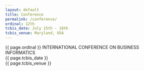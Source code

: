 ```yaml
---
layout: default
title: Conference
permalink: /conference/
ordinal: 12th
tcbis_date: July 15th - 18th
tcbis_venue: Maryland, USA
---
```


<div class="box">
    <p>{{ page.ordinal }} INTERNATIONAL CONFERENCE ON BUSINESS INFORMATICS <br>
    {{ page.tcbis_date }} <br>
    {{ page.tcbis_venue }}</p>
</div>
